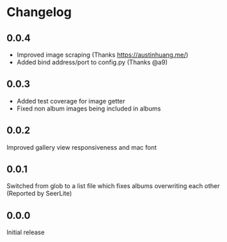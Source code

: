 # Changelog

## 0.0.4

* Improved image scraping (Thanks https://austinhuang.me/)
* Added bind address/port to config.py (Thanks @a9)


## 0.0.3

* Added test coverage for image getter
* Fixed non album images being included in albums


## 0.0.2

Improved gallery view responsiveness and mac font


## 0.0.1

Switched from glob to a list file which fixes albums overwriting each other (Reported by SeerLite)

## 0.0.0

Initial release
